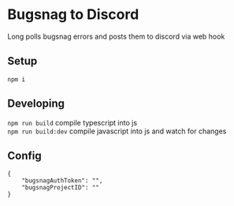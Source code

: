 # Bugsnag to Discord
Long polls bugsnag errors and posts them to discord via web hook

## Setup
`npm i`

## Developing
`npm run build` compile typescript into js  
`npm run build:dev` compile javascript into js and watch for changes

## Config
```
{
    "bugsnagAuthToken": "",
    "bugsnagProjectID": ""
}
```